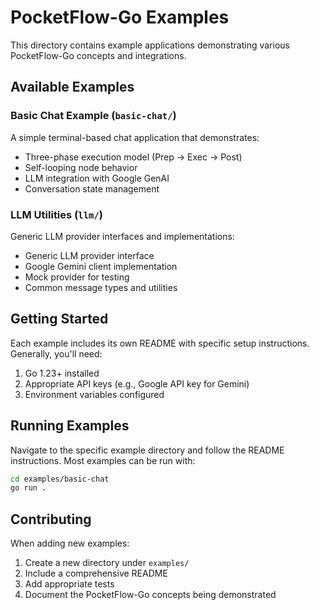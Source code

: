 # PocketFlow-Go Examples

This directory contains example applications demonstrating various PocketFlow-Go concepts and integrations.

## Available Examples

### Basic Chat Example (`basic-chat/`)
A simple terminal-based chat application that demonstrates:
- Three-phase execution model (Prep → Exec → Post)
- Self-looping node behavior
- LLM integration with Google GenAI
- Conversation state management

### LLM Utilities (`llm/`)
Generic LLM provider interfaces and implementations:
- Generic LLM provider interface
- Google Gemini client implementation
- Mock provider for testing
- Common message types and utilities

## Getting Started

Each example includes its own README with specific setup instructions. Generally, you'll need:

1. Go 1.23+ installed
2. Appropriate API keys (e.g., Google API key for Gemini)
3. Environment variables configured

## Running Examples

Navigate to the specific example directory and follow the README instructions. Most examples can be run with:

```bash
cd examples/basic-chat
go run .
```

## Contributing

When adding new examples:
1. Create a new directory under `examples/`
2. Include a comprehensive README
3. Add appropriate tests
4. Document the PocketFlow-Go concepts being demonstrated
